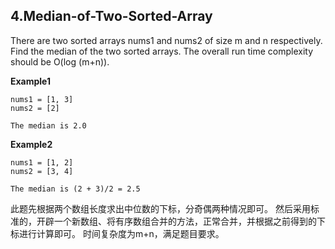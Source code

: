 ## 4.Median-of-Two-Sorted-Array ##
There are two sorted arrays nums1 and nums2 of size m and n respectively.
Find the median of the two sorted arrays. The overall run time complexity should be O(log (m+n)).

**Example1**

    nums1 = [1, 3]
    nums2 = [2]

    The median is 2.0

**Example2**
    
    nums1 = [1, 2]
    nums2 = [3, 4]

    The median is (2 + 3)/2 = 2.5
    
此题先根据两个数组长度求出中位数的下标，分奇偶两种情况即可。
然后采用标准的，开辟一个新数组、将有序数组合并的方法，正常合并，并根据之前得到的下标进行计算即可。
时间复杂度为m+n，满足题目要求。
